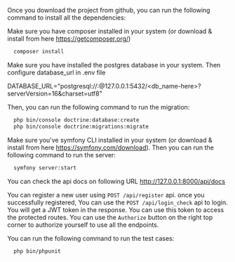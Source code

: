 Once you download the project from github, you can run the following command to install all the dependencies:

Make sure you have composer installed in your system (or download & install from here https://getcomposer.org/)
```bash
  composer install
```

Make sure you have installed the postgres database in your system. 
Then configure database_url in .env file

DATABASE_URL="postgresql://<usernam-here>:<password-here>@127.0.0.1:5432/<db_name-here>?serverVersion=16&charset=utf8"

Then, you can run the following command to run the migration:
```bash
  php bin/console doctrine:database:create
  php bin/console doctrine:migrations:migrate
```
Make sure you've symfony CLI installed in your system (or download & install from here https://symfony.com/download). Then you can run the following command to run the server:
```bash
  symfony server:start
```

You can check the api docs on following URL
http://127.0.0.1:8000/api/docs

You can register a new user using `POST /api/register` api. once you successfully registered, You can use the `POST /api/login_check` api to login. You will get a JWT token in the response. You can use this token to access the protected routes. You can use the `Authorize` button on the right top corner to authorize yourself to use all the endpoints.

You can run the following command to run the test cases:
```bash
  php bin/phpunit
```
